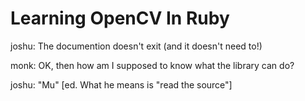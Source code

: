 # Learning OpenCV In Ruby

joshu:  The documention doesn't exit (and it doesn't need to!)

monk:   OK, then how am I supposed to know what the library can do?

joshu:  "Mu" [ed. What he means is "read the source"]
